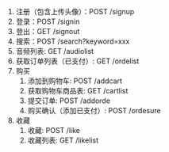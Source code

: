 1. 注册（包含上传头像）：POST /signup
1. 登录：POST /signin
1. 登出：GET /signout
1. 搜索：POST /search?keyword=xxx
1. 音频列表: GET /audiolist
1. 获取订单列表（已支付）: GET /ordelist
2. 购买
    1. 添加到购物车: POST /addcart
    1. 获取购物车商品表: GET /cartlist
    1. 提交订单: POST /addorde
    1. 购买确认（添加已支付）: POST /ordesure
2. 收藏
    1. 收藏: POST /like
    1. 收藏列表: GET /likelist